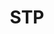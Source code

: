 ---
layout: list
title: STP
slug: stp
menu: true
submenu: true
order: 2
description: >
  과학기술정책학  
---
